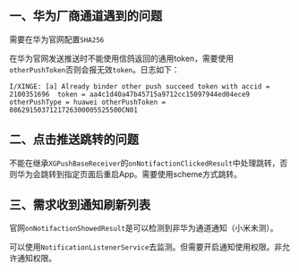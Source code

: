 ## 一、华为厂商通道遇到的问题

   需要在华为官网配置`SHA256`

   在华为官网发送推送时不能使用信鸽返回的通用token，需要使用     `otherPushToken`否则会报无效`token`。日志如下：

```
I/XINGE: [a] Already binder other push succeed token with accid = 2100351696  token = aa4c1d40a47b45715a9712cc15097944ed04ece9 otherPushType = huawei otherPushToken = 0862915037121726300005525500CN01
```

## 二、点击推送跳转的问题

不能在继承`XGPushBaseReceiver`的`onNotifactionClickedResult`中处理跳转，否则华为会跳转到指定页面后重启App。需要使用scheme方式跳转。

## 三、需求收到通知刷新列表

官网`onNotifactionShowedResult`是可以检测到非华为通道通知（小米未测）。

可以使用`NotificationListenerService`去监测。但需要开启通知使用权限。非允许通知权限。
